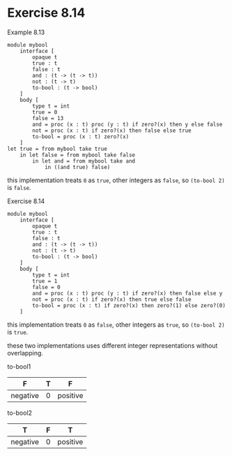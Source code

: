 # Exercise 8.14

Example 8.13

```opaque-types
module mybool
    interface [
        opaque t
        true : t
        false : t
        and : (t -> (t -> t))
        not : (t -> t)
        to-bool : (t -> bool)
    ]
    body [
        type t = int
        true = 0
        false = 13
        and = proc (x : t) proc (y : t) if zero?(x) then y else false
        not = proc (x : t) if zero?(x) then false else true
        to-bool = proc (x : t) zero?(x)
    ]
let true = from mybool take true
    in let false = from mybool take false
        in let and = from mybool take and
            in ((and true) false)
```

this implementation treats `0` as `true`, other integers as `false`, so `(to-bool 2)` is `false`.

Exercise 8.14

```opaque-types
module mybool
    interface [
        opaque t
        true : t
        false : t
        and : (t -> (t -> t))
        not : (t -> t)
        to-bool : (t -> bool)
    ]
    body [
        type t = int
        true = 1
        false = 0
        and = proc (x : t) proc (y : t) if zero?(x) then false else y
        not = proc (x : t) if zero?(x) then true else false
        to-bool = proc (x : t) if zero?(x) then zero?(1) else zero?(0)
    ]
```

this implementation treats `0` as `false`, other integers as `true`, so `(to-bool 2)` is `true`.

these two implementations uses different integer representations without overlapping.

to-bool1

| F        | T   | F        |
| -------- | --- | -------- |
| negative | 0   | positive |

to-bool2

| T        | F   | T        |
| -------- | --- | -------- |
| negative | 0   | positive |
